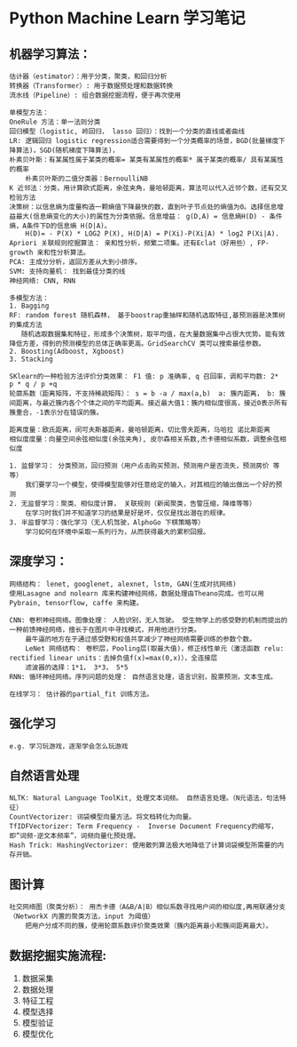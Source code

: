 # Python Machine Learn 学习笔记
## 机器学习算法：
    
    估计器（estimator）：用于分类，聚类，和回归分析
    转换器（Transformer）: 用于数据预处理和数据转换
    流水线（Pipeline）: 组合数据挖掘流程，便于再次使用
    
    单模型方法：
    OneRule 方法：单一法则分类
	回归模型（logistic, 岭回归， lasso 回归）：找到一个分类的直线或者曲线	
	LR: 逻辑回归 logistic regression适合需要得到一个分类概率的场景，BGD(批量梯度下降算法)，SGD(随机梯度下降算法)，
	朴素贝叶斯：有某属性属于某类的概率= 某类有某属性的概率* 属于某类的概率/ 具有某属性的概率
		朴素贝叶斯的二值分类器：BernoulliNB
	K 近邻法：分类，用计算欧式距离，余弦夹角，曼哈顿距离，算法可以代入近邻个数，还有交叉检验方法
	决策树：以信息熵为度量构造一颗熵值下降最快的数，直到叶子节点处的熵值为0。选择信息增益最大(信息熵变化的大小)的属性为分类依据。信息增益： g(D,A) = 信息熵H(D) - 条件熵，A条件下D的信息熵 H(D|A)。 
		H(D)= - P(X) * LOG2 P(X), H(D|A) = P(Xi)-P(Xi|A) * log2 P(Xi|A).
	Apriori 关联规则挖掘算法： 亲和性分析，频繁二项集。还有Eclat（好用些）, FP-growth 亲和性分析算法。
	PCA: 主成分分析，返回方差从大到小排序。
	SVM: 支持向量机： 找到最佳分类的线
	神经网络: CNN, RNN
	
	多模型方法：
	1. Bagging
	RF: random forest 随机森林， 基于boostrap重抽样和随机选取特征,基预测器是决策树的集成方法
	   随机选取数据集和特征，形成多个决策树，取平均值，在大量数据集中占很大优势。能有效降低方差，得到的预测模型的总体正确率更高。GridSearchCV 类可以搜索最佳参数。
	2. Boosting(Adboost, Xgboost)
	3. Stacking
	
	SKlearn的一种检验方法评价分类效果： F1 值: p 准确率, q 召回率，调和平均数: 2*  p * q / p +q 
    轮廓系数（距离矩阵，不支持稀疏矩阵）： s = b -a / max(a,b)  a: 簇内距离， b: 簇间距离，与最近簇内各个个体之间的平均距离。接近最大值1：簇内相似度很高，接近0表示所有簇重合，-1表示分在错误的簇。

    距离度量：欧氏距离，闵可夫斯基距离，曼哈顿距离，切比雪夫距离，马哈拉 诺比斯距离
    相似度度量：向量空间余弦相似度(余弦夹角), 皮尔森相关系数,杰卡德相似系数，调整余弦相似度

    1. 监督学习： 分类预测，回归预测（用户点击购买预测，预测用户是否流失，预测房价 等等）
	    我们要学习一个模型，使得模型能够对任意给定的输入，对其相应的输出做出一个好的预测
    2. 无监督学习：聚类、相似度计算， 关联规则（新闻聚类，告警压缩，降维等等）
	    在学习时我们并不知道学习的结果是好是坏，仅仅是找出潜在的规律。
    3. 半监督学习：强化学习（无人机驾驶，AlphoGo 下棋策略等）
	    学习如何在环境中采取一系列行为，从而获得最大的累积回报。

## 深度学习：
    
    网络结构： lenet, googlenet, alexnet, lstm, GAN(生成对抗网络)
    使用Lasagne and nolearn 库来构建神经网络，数据处理由Theano完成。也可以用Pybrain, tensorflow, caffe 来构建。
    
    CNN: 卷积神经网络。图像处理： 人脸识别，无人驾驶。 受生物学上的感受野的机制而提出的一种前馈神经网络，擅长于在图片中寻找模式，并用他进行分类。
		最牛逼的地方在于通过感受野和权值共享减少了神经网络需要训练的参数个数。
		LeNet 网络结构： 卷积层，Pooling层(取最大值)，修正线性单元（激活函数 relu: rectified linear units：去掉负值f(x)=max(0,x)），全连接层
	    滤波器的选择：1*1， 3*3， 5*5
	RNN: 循环神经网络。序列问题的处理： 自然语言处理，语言识别，股票预测，文本生成。
    
    在线学习： 估计器的partial_fit 训练方法。
    
## 强化学习
    
    e.g. 学习玩游戏，逐渐学会怎么玩游戏
    
## 自然语言处理

    NLTK: Natural Language ToolKit, 处理文本词频。 自然语言处理。（N元语法，句法特征）
    CountVectorizer: 词袋模型向量方法。将文档转化为向量。
    TfIDFVectorizer: Term Frequency -  Inverse Document Frequency的缩写，即“词频-逆文本频率”，词频向量化预处理。
    Hash Trick: HashingVectorizer: 使用散列算法极大地降低了计算词袋模型所需要的内存开销。
    
## 图计算

    社交网络图（聚类分析）： 用杰卡德（A&B/A|B）相似系数寻找用户间的相似度,再用联通分支（NetworkX 内置的聚类方法，input 为阈值）
        把用户分成不同的簇，使用轮廓系数评价聚类效果（簇内距离最小和簇间距离最大）。

## 数据挖掘实施流程:
    
 1. 数据采集
 2. 数据处理
 3. 特征工程
 4. 模型选择
 5. 模型验证
 6. 模型优化
    